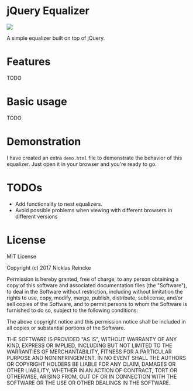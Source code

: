 # jQuery Equalizer

![](https://img.shields.io/badge/license-MIT-green.svg)

A simple equalizer built on top of jQuery.

# Features

TODO

# Basic usage

TODO

# Demonstration

I have created an extra `demo.html` file to demonstrate the behavior of this
equalizer. Just open it in your browser and you're ready to go.

# TODOs

* Add functionality to nest equalizers.
* Avoid possible problems when viewing with different browsers in different versions

# License

MIT License

Copyright (c) 2017 Nicklas Reincke

Permission is hereby granted, free of charge, to any person obtaining a copy
of this software and associated documentation files (the "Software"), to deal
in the Software without restriction, including without limitation the rights
to use, copy, modify, merge, publish, distribute, sublicense, and/or sell
copies of the Software, and to permit persons to whom the Software is
furnished to do so, subject to the following conditions:

The above copyright notice and this permission notice shall be included in all
copies or substantial portions of the Software.

THE SOFTWARE IS PROVIDED "AS IS", WITHOUT WARRANTY OF ANY KIND, EXPRESS OR
IMPLIED, INCLUDING BUT NOT LIMITED TO THE WARRANTIES OF MERCHANTABILITY,
FITNESS FOR A PARTICULAR PURPOSE AND NONINFRINGEMENT. IN NO EVENT SHALL THE
AUTHORS OR COPYRIGHT HOLDERS BE LIABLE FOR ANY CLAIM, DAMAGES OR OTHER
LIABILITY, WHETHER IN AN ACTION OF CONTRACT, TORT OR OTHERWISE, ARISING FROM,
OUT OF OR IN CONNECTION WITH THE SOFTWARE OR THE USE OR OTHER DEALINGS IN THE
SOFTWARE.
